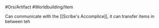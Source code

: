 #Ors/Artifact #Worldbuilding/Item 

Can communicate with the [[Scribe's Accomplice]], it can transfer items in between teh